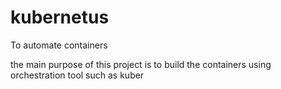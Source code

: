 # kubernetus
To automate containers


the main purpose of this project is to build the containers using orchestration tool such as kuber
